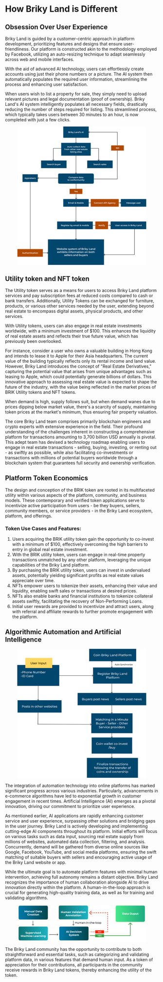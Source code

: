 # How Briky Land is Different

## Obsession Over User Experience

Briky Land is guided by a customer-centric approach in platform development, prioritizing features and designs that ensure user-friendliness. Our platform is constructed akin to the methodology employed by Facebook, utilizing an auto-resizing technique to adapt seamlessly across web and mobile interfaces.

With the aid of advanced AI technology, users can effortlessly create accounts using just their phone numbers or a picture. The AI system then automatically populates the required user information, streamlining the process and enhancing user satisfaction.

When users wish to list a property for sale, they simply need to upload relevant pictures and legal documentation (proof of ownership). Briky Land's AI system intelligently populates all necessary fields, drastically reducing the number of steps required for listing. This streamlined process, which typically takes users between 30 minutes to an hour, is now completed with just a few clicks.

<figure><img src="../.gitbook/assets/Group 62 (3) (1).jpg" alt=""><figcaption></figcaption></figure>

## Utility token and NFT token

The Utility token serves as a means for users to access Briky Land platform services and pay subscription fees at reduced costs compared to cash or bank transfers. Additionally, Utility Tokens can be exchanged for furniture, products, or various other services needed by the user, extending beyond real estate to encompass digital assets, physical products, and other services.

With Utility tokens, users can also engage in real estate investments worldwide, with a minimum investment of $100. This enhances the liquidity of real estate assets and reflects their true future value, which has previously been overlooked.

For instance, consider a user who owns a valuable building in Hong Kong and intends to lease it to Apple for their Asia headquarters. The current value of the building typically reflects only its rental income and land value. However, Briky Land introduces the concept of "Real Estate Derivatives," capturing the potential value that arises from unique advantages such as leasing to Apple, which could potentially generate billions of dollars. This innovative approach to assessing real estate value is expected to shape the future of the industry, with the value being reflected in the market prices of BRIK Utility tokens and NFT tokens.

When demand is high, supply follows suit, but when demand wanes due to prices dipping below market value, there's a scarcity of supply, maintaining token prices at the market's minimum, thus ensuring fair property valuation.

The core Briky Land team comprises primarily blockchain engineers and crypto experts with extensive experience in the field. Their profound understanding of the challenges inherent in constructing a comprehensive platform for transactions amounting to 3,700 billion USD annually is pivotal. This adept team has devised a technology roadmap enabling users to engage in real estate transactions - selling, buying, investing, or renting out - as swiftly as possible, while also facilitating co-investments or transactions with millions of potential buyers worldwide through a blockchain system that guarantees full security and ownership verification.

## Platform Token Economics

The design and conception of the BRIK token are rooted in its multifaceted utility within various aspects of the platform, community, and business models. These contemporary and verified token applications serve to incentivize active participation from users - be they buyers, sellers, community members, or service providers - in the Briky Land ecosystem, platform, and offerings.

### Token Use Cases and Features:

1. Users acquiring the BRIK utility token gain the opportunity to co-invest with a minimum of $100, effectively overcoming the high barriers to entry in global real estate investment.
2. With the BRIK utility token, users can engage in real-time property transactions unmatched by any other platform, leveraging the unique capabilities of the Briky Land platform.
3. By purchasing the BRIK utility token, users can invest in undervalued assets, potentially yielding significant profits as real estate values appreciate over time.
4. NFTs empower users to tokenize their assets, enhancing their value and liquidity, enabling swift sales or transactions at desired prices.
5. NFTs also enable banks and financial institutions to tokenize collateral assets swiftly, facilitating the recovery of Non-Performing Loans.
6. Initial user rewards are provided to incentivize and attract users, along with referral and affiliate rewards to further promote engagement with the platform.

## Algorithmic Automation and Artificial Intelligence

<div data-full-width="false">

<figure><img src="../.gitbook/assets/Group 65 (1).jpg" alt=""><figcaption></figcaption></figure>

</div>

The integration of automation technology into online platforms has marked significant progress across various industries. Particularly, advancements in e-commerce algorithms have led to exponential growth in customer engagement in recent times. Artificial Intelligence (AI) emerges as a pivotal innovation, driving our commitment to prioritize user experience.

As mentioned earlier, AI applications are rapidly enhancing customer service and user experience, surpassing other solutions and bridging gaps in the user journey. Briky Land is actively developing and implementing cutting-edge AI components throughout its platform. Initial efforts will focus on various tasks such as data input, sourcing real estate supply from millions of websites, automated data collection, filtering, and analysis. Concurrently, demand will be gathered from diverse online sources like Google, Facebook, YouTube, and social media platforms, ensuring the swift matching of suitable buyers with sellers and encouraging active usage of the Briky Land website or app.

While the ultimate goal is to automate platform features with minimal human intervention, achieving full autonomy remains a distant objective. Briky Land recognizes the importance of human collaboration alongside AI to drive innovation directly within the platform. A human-in-the-loop approach is crucial for generating high-quality training data, as well as for training and validating algorithms.

<figure><img src="../.gitbook/assets/Group 66 (1).jpg" alt=""><figcaption></figcaption></figure>

The Briky Land community has the opportunity to contribute to both straightforward and essential tasks, such as categorizing and validating platform data, in various features that demand human input. As a token of appreciation for their contributions, all participants in the community receive rewards in Briky Land tokens, thereby enhancing the utility of the token.
